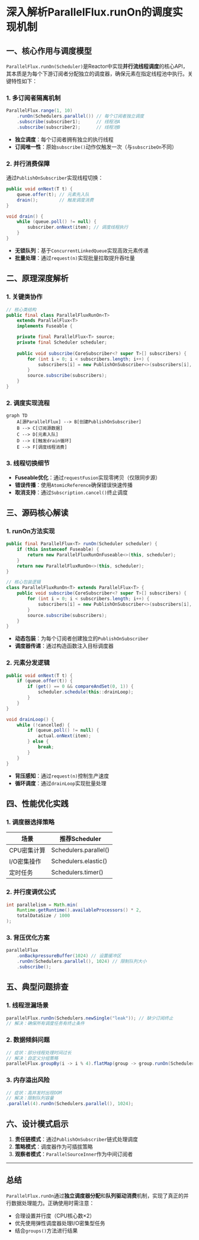 # 深入解析ParallelFlux.runOn的调度实现机制

## 一、核心作用与调度模型

`ParallelFlux.runOn(Scheduler)`是Reactor中实现**并行流线程调度**的核心API，其本质是为每个下游订阅者分配独立的调度器，确保元素在指定线程池中执行。关键特性如下：

### 1. 多订阅者隔离机制

```java
ParallelFlux.range(1, 10)
    .runOn(Schedulers.parallel()) // 每个订阅者独立调度
    .subscribe(subscriber1);      // 线程池A
    .subscribe(subscriber2);      // 线程池B
```

- **独立调度**：每个订阅者拥有独立的执行线程
- **订阅唯一性**：原始`subscribe()`动作仅触发一次（与`subscribeOn`不同）

### 2. 并行消费保障

通过`PublishOnSubscriber`实现线程切换：

```java
public void onNext(T t) {
    queue.offer(t); // 元素先入队
    drain();        // 触发调度消费
}

void drain() {
    while (queue.poll() != null) {
        subscriber.onNext(item); // 调度线程执行
    }
}
```

- **无锁队列**：基于`ConcurrentLinkedQueue`实现高效元素传递
- **批量处理**：通过`request(n)`实现批量拉取提升吞吐量

## 二、原理深度解析

### 1. 关键类协作

```java
// 核心类结构
public final class ParallelFluxRunOn<T> 
    extends ParallelFlux<T> 
    implements Fuseable {

    private final ParallelFlux<T> source;
    private final Scheduler scheduler;
    
    public void subscribe(CoreSubscriber<? super T>[] subscribers) {
        for (int i = 0; i < subscribers.length; i++) {
            subscribers[i] = new PublishOnSubscriber<>(subscribers[i], scheduler);
        }
        source.subscribe(subscribers);
    }
}
```

### 2. 调度实现流程

```mermaid
graph TD
    A[源ParallelFlux] --> B[创建PublishOnSubscriber]
    B --> C[订阅源数据]
    C --> D[元素入队]
    D --> E[触发drain循环]
    E --> F[调度线程消费]
```

### 3. 线程切换细节

- **Fuseable优化**：通过`requestFusion`实现零拷贝（仅限同步源）
- **错误传播**：使用`AtomicReference`确保错误快速传播
- **取消支持**：通过`Subscription.cancel()`终止调度

## 三、源码核心解读

### 1. runOn方法实现

```java
public final ParallelFlux<T> runOn(Scheduler scheduler) {
    if (this instanceof Fuseable) {
        return new ParallelFluxRunOnFuseable<>(this, scheduler);
    }
    return new ParallelFluxRunOn<>(this, scheduler);
}

// 核心包装逻辑
class ParallelFluxRunOn<T> extends ParallelFlux<T> {
    public void subscribe(CoreSubscriber<? super T>[] subscribers) {
        for (int i = 0; i < subscribers.length; i++) {
            subscribers[i] = new PublishOnSubscriber<>(subscribers[i], scheduler);
        }
        source.subscribe(subscribers);
    }
}
```

- **动态包装**：为每个订阅者创建独立的`PublishOnSubscriber`
- **调度器传递**：通过构造函数注入目标调度器

### 2. 元素分发逻辑

```java
public void onNext(T t) {
    if (queue.offer(t)) {
        if (get() == 0 && compareAndSet(0, 1)) {
            scheduler.schedule(this::drainLoop);
        }
    }
}

void drainLoop() {
    while (!cancelled) {
        if (queue.poll() != null) {
            actual.onNext(item);
        } else {
            break;
        }
    }
}
```

- **背压感知**：通过`request(n)`控制生产速度
- **循环调度**：通过`drainLoop`实现批量处理

## 四、性能优化实践

### 1. 调度器选择策略

| 场景        | 推荐Scheduler         |
| ----------- | --------------------- |
| CPU密集计算 | Schedulers.parallel() |
| I/O密集操作 | Schedulers.elastic()  |
| 定时任务    | Schedulers.timer()    |

### 2. 并行度调优公式

```java
int parallelism = Math.min(
    Runtime.getRuntime().availableProcessors() * 2, 
    totalDataSize / 1000
);
```

### 3. 背压优化方案

```java
parallelFlux
    .onBackpressureBuffer(1024) // 设置缓冲区
    .runOn(Schedulers.parallel(), 1024) // 限制队列大小
    .subscribe();
```

## 五、典型问题排查

### 1. 线程泄漏场景

```java
parallelFlux.runOn(Schedulers.newSingle("leak")); // 缺少订阅终止
// 解决：确保所有调度任务有终止条件
```

### 2. 数据倾斜问题

```java
// 症状：部分线程处理时间过长
// 解决：自定义分组策略
parallelFlux.groupBy(i -> i % 4).flatMap(group -> group.runOn(Schedulers.parallel()));
```

### 3. 内存溢出风险

```java
// 症状：高并发时出现OOM
// 解决：限制队列容量
.parallel(4).runOn(Schedulers.parallel(), 1024);
```

## 六、设计模式启示

1. **责任链模式**：通过`PublishOnSubscriber`链式处理调度
2. **策略模式**：调度器作为可插拔策略
3. **观察者模式**：`ParallelSourceInner`作为中间订阅者

------

## 总结

`ParallelFlux.runOn`通过**独立调度器分配**和**队列驱动消费**机制，实现了真正的并行数据处理能力。正确使用时需注意：

- 合理设置并行度（CPU核心数×2）
- 优先使用弹性调度器处理I/O密集型任务
- 结合`groups()`方法进行结果